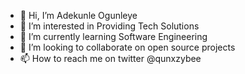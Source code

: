 - 👋 Hi, I’m Adekunle Ogunleye
- 👀 I’m interested in Providing Tech Solutions
- 🌱 I’m currently learning Software Engineering
- 💞️ I’m looking to collaborate on open source projects
- 📫 How to reach me on twitter @qunxzybee

<!---
adekunleo1/adekunleo1 is a ✨ special ✨ repository because its `README.md` (this file) appears on your GitHub profile.
You can click the Preview link to take a look at your changes.
--->
